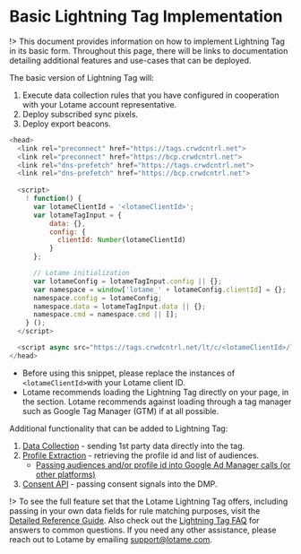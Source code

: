 # Basic Lightning Tag Implementation 

!> This document provides information on how to implement Lightning Tag in its basic form. Throughout this page, there will be links to documentation detailing additional features and use-cases that can be deployed.

The basic version of Lightning Tag will:

1. Execute data collection rules that you have configured in cooperation with your Lotame account representative.
2. Deploy subscribed sync pixels.
3. Deploy export beacons.

```javascript 
<head>
  <link rel="preconnect" href="https://tags.crwdcntrl.net">
  <link rel="preconnect" href="https://bcp.crwdcntrl.net">
  <link rel="dns-prefetch" href="https://tags.crwdcntrl.net">            
  <link rel="dns-prefetch" href="https://bcp.crwdcntrl.net">
  
  <script>
    ! function() {
      var lotameClientId = '<lotameClientId>';
      var lotameTagInput = {
          data: {},
          config: {
            clientId: Number(lotameClientId)
          }
      };

      // Lotame initialization
      var lotameConfig = lotameTagInput.config || {};
      var namespace = window['lotame_' + lotameConfig.clientId] = {};
      namespace.config = lotameConfig;
      namespace.data = lotameTagInput.data || {};
      namespace.cmd = namespace.cmd || [];
    } ();
  </script>

  <script async src="https://tags.crwdcntrl.net/lt/c/<lotameClientId>/lt.min.js"></script>
</head>
```
* Before using this snippet, please replace the instances of `<lotameClientId>`with your Lotame client ID.
* Lotame recommends loading the Lightning Tag directly on your page, in the <head> section. Lotame recommends against loading through a tag manager such as Google Tag Manager (GTM) if at all possible.


Additional functionality that can be added to Lightning Tag:

1. [Data Collection](lightning-tag/data-collection.md) - sending 1st party data directly into the tag.
2. [Profile Extraction](lightning-tag/detailed-reference?id=config-object.md) - retrieving the profile id and list of audiences.
    * [Passing audiences and/or profile id into Google Ad Manager calls (or other platforms)](lightning-tag/implementation-google-ad-manager.md) 
3. [Consent API](lightning-tag/user-consent.md) - passing consent signals into the DMP.

!> To see the full feature set that the Lotame Lightning Tag offers, including passing in your own data fields for rule matching purposes, visit the [Detailed Reference Guide](lightning-tag/detailed-reference.md). Also check out the [Lightning Tag FAQ](lightning-tag/faq.md) for answers to common questions. If you need any other assistance, please reach out to Lotame by emailing support@lotame.com.
